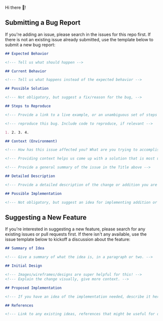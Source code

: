 Hi there :wave:!

## Submitting a Bug Report

If you're adding an issue, please search in the issues for this repo first. If
there is not an existing issue already submitted, use the template below to
submit a new bug report:

```markdown
## Expected Behavior

<!--- Tell us what should happen -->

## Current Behavior

<!--- Tell us what happens instead of the expected behavior -->

## Possible Solution

<!--- Not obligatory, but suggest a fix/reason for the bug, -->

## Steps to Reproduce

<!--- Provide a link to a live example, or an unambiguous set of steps to -->

<!--- reproduce this bug. Include code to reproduce, if relevant -->

1. 2. 3. 4.

## Context (Environment)

<!--- How has this issue affected you? What are you trying to accomplish? -->

<!--- Providing context helps us come up with a solution that is most useful in the real world -->

<!--- Provide a general summary of the issue in the Title above -->

## Detailed Description

<!--- Provide a detailed description of the change or addition you are proposing -->

## Possible Implementation

<!--- Not obligatory, but suggest an idea for implementing addition or change -->
```

## Suggesting a New Feature

If you're interested in suggesting a new feature, please search for any existing
issues or pull requests first. If there isn't any available, use the issue
template below to kickoff a discussion about the feature:

```markdown
## Summary of Idea

<!--- Give a summary of what the idea is, in a paragraph or two. -->

## Initial Design

<!--- Images/wireframes/designs are super helpful for this! -->
<!--- Explain the change visually, give more context. -->

## Proposed Implementation

<!--- If you have an idea of the implementation needed, describe it here. -->

## References

<!--- Link to any existing ideas, references that might be useful for describing your idea.  -->
```
